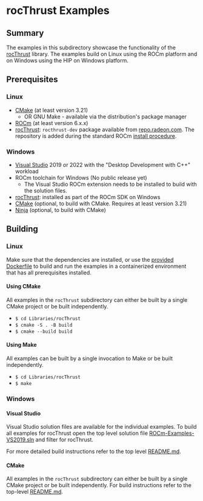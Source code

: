 # rocThrust Examples

## Summary

The examples in this subdirectory showcase the functionality of the [rocThrust](https://github.com/rocmSoftwarePlatform/rocThrust) library. The examples build on Linux using the ROCm platform and on Windows using the HIP on Windows platform.

## Prerequisites

### Linux

- [CMake](https://cmake.org/download/) (at least version 3.21)
  - OR GNU Make - available via the distribution's package manager
- [ROCm](https://rocm.docs.amd.com/projects/HIP/en/latest/install/install.html) (at least version 6.x.x)
- [rocThrust](https://github.com/rocmSoftwarePlatform/rocThrust): `rocthrust-dev` package available from [repo.radeon.com](https://repo.radeon.com/rocm/). The repository is added during the standard ROCm [install procedure](https://rocm.docs.amd.com/projects/HIP/en/latest/install/install.html).

### Windows

- [Visual Studio](https://visualstudio.microsoft.com/) 2019 or 2022 with the "Desktop Development with C++" workload
- ROCm toolchain for Windows (No public release yet)
  - The Visual Studio ROCm extension needs to be installed to build with the solution files.
- [rocThrust](https://github.com/rocmSoftwarePlatform/rocThrust): installed as part of the ROCm SDK on Windows
- [CMake](https://cmake.org/download/) (optional, to build with CMake. Requires at least version 3.21)
- [Ninja](https://ninja-build.org/) (optional, to build with CMake)

## Building

### Linux

Make sure that the dependencies are installed, or use the [provided Dockerfile](../../Dockerfiles/hip-libraries-rocm-ubuntu.Dockerfile) to build and run the examples in a containerized environment that has all prerequisites installed.

#### Using CMake

All examples in the `rocThrust` subdirectory can either be built by a single CMake project or be built independently.

- `$ cd Libraries/rocThrust`
- `$ cmake -S . -B build`
- `$ cmake --build build`

#### Using Make

All examples can be built by a single invocation to Make or be built independently.

- `$ cd Libraries/rocThrust`
- `$ make`

### Windows

#### Visual Studio

Visual Studio solution files are available for the individual examples. To build all examples for rocThrust open the top level solution file [ROCm-Examples-VS2019.sln](../../ROCm-Examples-VS2019.sln) and filter for rocThrust.

For more detailed build instructions refer to the top level [README.md](../../README.md#visual-studio).

#### CMake

All examples in the `rocThrust` subdirectory can either be built by a single CMake project or be built independently. For build instructions refer to the top-level [README.md](../../README.md#cmake-2).
